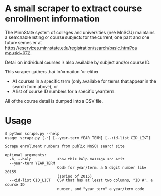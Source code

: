 # A small scraper to extract course enrollment information

The MinnState system of colleges and universities (neé MnSCU) maintains a
searchable listing of course subjects for the current, one past and one future
semester at [https://eservices.minnstate.edu/registration/search/basic.html?ca
mpusid=072](https://eservices.minnstate.edu/registration/search/basic.html?campusid=072).

Detail on individual courses is also available by subject and/or course ID.

This scraper gathers that information for either

+ All courses in a specific term (only available for terms that appear in the
  search form above), or
+ A list of course ID numbers for a specific year/term.

All of the course detail is dumped into a CSV file.

# Usage

```
$ python scrape.py --help
usage: scrape.py [-h] [--year-term YEAR_TERM] [--cid-list CID_LIST]

Scrape enrollment numbers from public MnSCU search site

optional arguments:
  -h, --help            show this help message and exit
  --year-term YEAR_TERM
                        Code for year/term, a 5 digit number like 20155
                        (spring of 2015)
  --cid-list CID_LIST   CSV that has at least two columns, "ID #", a course ID
                        number, and "year_term" a year/term code.
```

